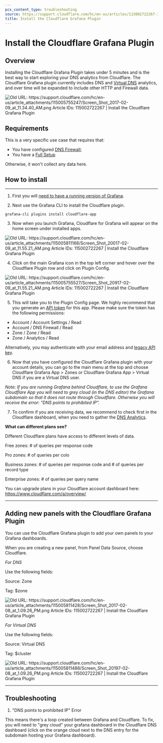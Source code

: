 ```yaml
---
pcx_content_type: troubleshooting
source: https://support.cloudflare.com/hc/en-us/articles/115002722267-Install-the-Cloudflare-Grafana-Plugin
title: Install the Cloudflare Grafana Plugin
---
```


# Install the Cloudflare Grafana Plugin



## Overview

Installing the Cloudflare Grafana Plugin takes under 5 minutes and is the best way to start exploring your DNS analytics from Cloudflare. The Cloudflare Grafana plugin currently includes DNS and [Virtual DNS](https://www.cloudflare.com/dns/virtual-dns/) analytics, and over time will be expanded to include other HTTP and Firewall data.

![Old URL: https://support.cloudflare.com/hc/en-us/article_attachments/115005755247/Screen_Shot_2017-02-09_at_11.34.40_AM.png
Article IDs: 115002722267 | Install the Cloudflare Grafana Plugin
](/images/support/hc-import-screen_shot_2017_02_09_at_11_34_40_am.png)


## Requirements

This is a very specific use case that requires that:
* You have configured [DNS Firewall](https://developers.cloudflare.com/dns/dns-firewall/);
* You have a [Full Setup](https://developers.cloudflare.com/dns/zone-setups/full-setup/)

Otherwise, it won't collect any data here.



## How to install
___

1. First you will [need to have a running version of Grafana](http://docs.grafana.org/installation/).

2. Next use the Grafana CLI to install the Cloudflare plugin.

`grafana-cli plugins install cloudflare-app`

3. Now when you launch Grafana, Cloudflare for Grafana will appear on the home screen under installed apps.

![Old URL: https://support.cloudflare.com/hc/en-us/article_attachments/115005811168/Screen_Shot_20017-02-09_at_11.55.21_AM.png
Article IDs: 115002722267 | Install the Cloudflare Grafana Plugin
](/images/support/hc-import-screen_shot_20017_02_09_at_11_55_21_am.png)

4. Click on the main Grafana icon in the top left corner and hover over the Cloudflare Plugin row and click on Plugin Config.

![Old URL: https://support.cloudflare.com/hc/en-us/article_attachments/115005755527/Screen_Shot_20917-02-09_at_11.55.21_AM.png
Article IDs: 115002722267 | Install the Cloudflare Grafana Plugin
](/images/support/hc-import-screen_shot_20917_02_09_at_11_55_21_am.png)

5. This will take you to the Plugin Config page. We highly recommend that you generate an [API token](/fundamentals/api/get-started/create-token/) for this app. Please make sure the token has the following permissions:

-   Account / Account Settings / Read
-   Account / DNS Firewall / Read
-   Zone / Zone / Read
-   Zone / Analytics / Read

Alternatively, you may authenticate with your email address and [legacy API key](/fundamentals/api/get-started/keys/).

6. Now that you have configured the Cloudflare Grafana plugin with your account details, you can go to the main menu at the top and choose Cloudflare Grafana App > Zones or Cloudflare Grafana App > Virtual DNS if you are a Virtual DNS user.

_Note: If you are running Grafana behind Cloudflare, to use the Grafana Cloudflare App you will need to grey cloud (in the DNS editor) the Grafana subdomain so that it does not route through Cloudflare. Otherwise you will receive the error: "DNS points to prohibited IP"._

7. To confirm if you are receiving data, we recommend to check first in the Cloudflare dashboard, when you need to gather the [DNS Analytics](https://developers.cloudflare.com/dns/additional-options/analytics/#analytics).

**What can different plans see?**

Different Cloudflare plans have access to different levels of data.

Free zones: # of queries per response code

Pro zones: # of queries per colo

Business zones: # of queries per response code and # of queries per record type

Enterprise zones: # of queries per query name

You can upgrade plans in your Cloudflare account dashboard here: https://www.cloudflare.com/a/overview/

___

## Adding new panels with the Cloudflare Grafana Plugin

You can use the Cloudflare Grafana plugin to add your own panels to your Grafana dashboards.

When you are creating a new panel, from Panel Data Source, choose Cloudflare.

_For DNS_

Use the following fields:

Source: Zone

Tag: $zone

![Old URL: https://support.cloudflare.com/hc/en-us/article_attachments/115005811428/Screen_Shot_2017-02-08_at_1.09.26_PM.png
Article IDs: 115002722267 | Install the Cloudflare Grafana Plugin
](/images/support/hc-import-screen_shot_2017_02_08_at_1_09_26_pm.png)

_For Virtual DNS_

Use the following fields:

Source: Virtual DNS

Tag: $cluster

![Old URL: https://support.cloudflare.com/hc/en-us/article_attachments/115005811488/Screen_Shot_20197-02-08_at_1.09.26_PM.png
Article IDs: 115002722267 | Install the Cloudflare Grafana Plugin
](/images/support/hc-import-screen_shot_20197_02_08_at_1_09_26_pm.png)

___

## Troubleshooting

1. "DNS points to prohibited IP" Error

This means there's a loop created between Grafana and Cloudflare. To fix, you will need to "grey cloud" your grafana dashboard in the Cloudflare DNS dashboard (click on the orange cloud next to the DNS entry for the subdomain hosting your Grafana dashboard).
